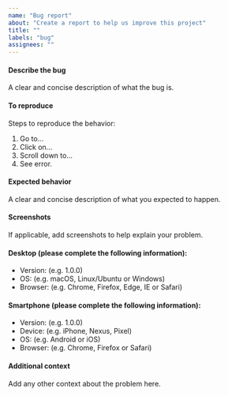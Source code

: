 ```yaml
---
name: "Bug report"
about: "Create a report to help us improve this project"
title: ""
labels: "bug"
assignees: ""
---
```


#### Describe the bug

A clear and concise description of what the bug is.

#### To reproduce

Steps to reproduce the behavior:

1. Go to...
2. Click on...
3. Scroll down to...
4. See error.

#### Expected behavior

A clear and concise description of what you expected to happen.

#### Screenshots

If applicable, add screenshots to help explain your problem.

#### Desktop (please complete the following information):

- Version: (e.g. 1.0.0)
- OS: (e.g. macOS, Linux/Ubuntu or Windows)
- Browser: (e.g. Chrome, Firefox, Edge, IE or Safari)

#### Smartphone (please complete the following information):

- Version: (e.g. 1.0.0)
- Device: (e.g. iPhone, Nexus, Pixel)
- OS: (e.g. Android or iOS)
- Browser: (e.g. Chrome, Firefox or Safari)

#### Additional context

Add any other context about the problem here.
